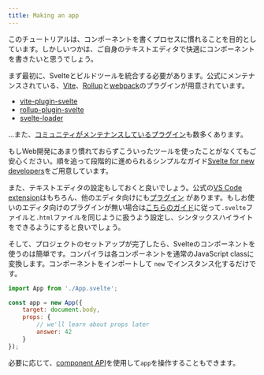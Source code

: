 ```yaml
---
title: Making an app
---
```


このチュートリアルは、コンポーネントを書くプロセスに慣れることを目的としています。しかしいつかは、ご自身のテキストエディタで快適にコンポーネントを書きたいと思うでしょう。

まず最初に、Svelteとビルドツールを統合する必要があります。公式にメンテナンスされている、[Vite](https://vitejs.dev/)、[Rollup](https://rollupjs.org)と[webpack](https://webpack.js.org/)のプラグインが用意されています。

* [vite-plugin-svelte](https://github.com/sveltejs/vite-plugin-svelte)
* [rollup-plugin-svelte](https://github.com/sveltejs/rollup-plugin-svelte)
* [svelte-loader](https://github.com/sveltejs/svelte-loader)

…また、[コミュニティがメンテナンスしているプラグイン](https://sveltesociety.dev/tools)も数多くあります。

もしWeb開発にあまり慣れておらずこういったツールを使ったことがなくてもご安心ください。順を追って段階的に進められるシンプルなガイド[Svelte for new developers](blog/svelte-for-new-developers)をご用意しています。

また、テキストエディタの設定もしておくと良いでしょう。公式の[VS Code extension](https://marketplace.visualstudio.com/items?itemName=svelte.svelte-vscode)はもちろん、他のエディタ向けにも[プラグイン](https://sveltesociety.dev/tools#editor-support) があります。もしお使いのエディタ向けのプラグインが無い場合は[こちらのガイド](blog/setting-up-your-editor)に従って`.svelte`ファイルと`.html`ファイルを同じように扱うよう設定し、シンタックスハイライトをできるようにすると良いでしょう。

そして、プロジェクトのセットアップが完了したら、Svelteのコンポーネントを使うのは簡単です。コンパイラは各コンポーネントを通常のJavaScript classに変換します。コンポーネントをインポートして `new` でインスタンス化するだけです。

```js
import App from './App.svelte';

const app = new App({
	target: document.body,
	props: {
		// we'll learn about props later
		answer: 42
	}
});
```

必要に応じて、[component API](docs#run-time-client-side-component-api)を使用して`app`を操作することもできます。
